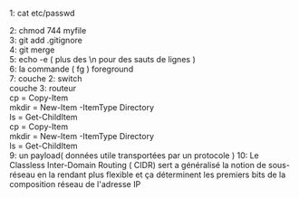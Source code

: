  1: cat etc/passwd  
 
 2: chmod 744 myfile  
 3: git add .gitignore  
 4: git merge  
 5: echo -e ( plus des \n pour des sauts de lignes )  
 6: la commande ( fg ) foreground  
 7:   couche 2: switch  
     couche 3: routeur   
     cp = Copy-Item  
    mkdir = New-Item -ItemType Directory  
     ls = Get-ChildItem  
   cp = Copy-Item  
    mkdir = New-Item -ItemType Directory  
    ls = Get-ChildItem  
 9: un payload( données utile transportées par un protocole )
 10: Le Classless Inter-Domain Routing ( CIDR) sert a généralisé la notion de sous-réseau en la rendant plus flexible et ça déterminent les premiers bits de la composition réseau de l'adresse IP
